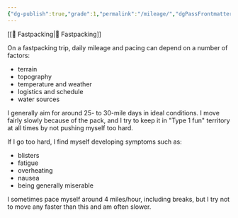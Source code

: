 ```yaml
---
{"dg-publish":true,"grade":1,"permalink":"/mileage/","dgPassFrontmatter":true}
---
```



[[📘 Fastpacking\|📘 Fastpacking]]

On a fastpacking trip, daily mileage and pacing can depend on a number of factors:

* terrain
* topography
* temperature and weather
* logistics and schedule
* water sources

I generally aim for around 25- to 30-mile days in ideal conditions. I move fairly slowly because of the pack, and I try to keep it in "Type 1 fun" territory at all times by not pushing myself too hard.

If I go too hard, I find myself developing symptoms such as:

* blisters
* fatigue
* overheating
* nausea
* being generally miserable

I sometimes pace myself around 4 miles/hour, including breaks, but I try not to move any faster than this and am often slower.